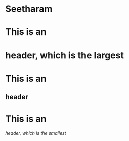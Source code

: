 # Seetharam
# This is an <h1> header, which is the largest
# This is an <h2> header
# This is an <h6> header, which is the smallest
